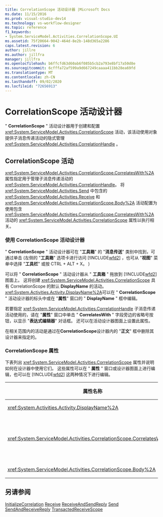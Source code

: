 ```yaml
---
title: CorrelationScope 活动设计器 |Microsoft Docs
ms.date: 11/15/2016
ms.prod: visual-studio-dev14
ms.technology: vs-workflow-designer
ms.topic: reference
f1_keywords:
- System.ServiceModel.Activities.CorrelationScope.UI
ms.assetid: 75f20664-9042-464d-8e2b-148d365a2286
caps.latest.revision: 6
author: jillre
ms.author: jillfra
manager: jillfra
ms.openlocfilehash: b6ffcfd63d60ab6f085b5cb2a793e8bf17a50d8e
ms.sourcegitcommit: 6cfffa72af599a9d667249caaaa411bb28ea69fd
ms.translationtype: MT
ms.contentlocale: zh-CN
ms.lasthandoff: 09/02/2020
ms.locfileid: "72656913"
---
```

# <a name="correlationscope-activity-designer"></a>CorrelationScope 活动设计器
" **CorrelationScope** " 活动设计器用于创建和配置 <xref:System.ServiceModel.Activities.CorrelationScope> 活动，该活动使用对象提供子消息传递活动的隐式管理 <xref:System.ServiceModel.Activities.CorrelationHandle> 。

## <a name="the-correlationscope-activity"></a>CorrelationScope 活动
 <xref:System.ServiceModel.Activities.CorrelationScope.CorrelatesWith%2A> 属性指定用于管理子消息传递活动的 <xref:System.ServiceModel.Activities.CorrelationHandle>。 将 <xref:System.ServiceModel.Activities.Send> 中包含的 <xref:System.ServiceModel.Activities.Receive> 和 <xref:System.ServiceModel.Activities.CorrelationScope.Body%2A> 活动配置为使用包含 <xref:System.ServiceModel.Activities.CorrelationScope.CorrelatesWith%2A> 活动的 <xref:System.ServiceModel.Activities.CorrelationScope> 属性以执行相关。

### <a name="using-the-correlationscope-activity-designer"></a>使用 CorrelationScope 活动设计器
 " **CorrelationScope** " 活动设计器可在 "**工具箱**" 的 "**消息传送**" 类别中找到，可通过单击 (左侧的 "**工具箱**" 选项卡进行访问 [!INCLUDE[wfd2](../includes/wfd2-md.md)] ，也可从 "**视图**" 菜单中选择 "**工具栏**" 或按 CTRL + ALT + X。 ) 

 可以将 " **CorrelationScope** " 活动设计器从 " **工具箱** " 拖放到 [!INCLUDE[wfd2](../includes/wfd2-md.md)] 图面上。 这将创建 <xref:System.ServiceModel.Activities.CorrelationScope> 具有 CorrelationScope 的默认 **DisplayName** 的活动。 <xref:System.Activities.Activity.DisplayName%2A>可以在 " **CorrelationScope** " 活动设计器的标头中或在 "**属性**" 窗口的 " **DisplayName** " 框中编辑。

 若要指定 <xref:System.ServiceModel.Activities.CorrelationHandle> 子消息传递活动使用的，请在 "**属性**" 窗口中单击 " **CorrelatesWith** " 字段旁边的省略号按钮，以显示 "**表达式编辑器**" 对话框。 还可以在活动设计器图面上设置此属性。

 在相关范围内的活动是通过在**CorrelationScope**设计器内的 "**正文**" 框中删除其设计器来指定的。

### <a name="the-correlationscope-properties"></a>CorrelationScope 属性
 下表列出 <xref:System.ServiceModel.Activities.CorrelationScope> 属性并说明如何在设计器中使用它们。 这些属性可以在 " **属性** " 窗口或设计器图面上进行编辑，也可以在 [!INCLUDE[wfd2](../includes/wfd2-md.md)] 这两种情况下进行编辑。

|属性名称|必选|使用情况|
|-------------------|--------------|-----------|
|<xref:System.Activities.Activity.DisplayName%2A>|错误|<xref:System.ServiceModel.Activities.InitializeCorrelation> 活动的可选友好名称。|
|<xref:System.ServiceModel.Activities.CorrelationScope.CorrelatesWith%2A>|错误|指定用于管理子消息传递活动的 <xref:System.ServiceModel.Activities.CorrelationHandle>。 如果未设置此属性，则 <xref:System.ServiceModel.Activities.CorrelationScope> 会自动创建一个隐式 <xref:System.ServiceModel.Activities.CorrelationHandle>。|
|<xref:System.ServiceModel.Activities.CorrelationScope.Body%2A>|错误|指定处于相关范围之内的活动。|

## <a name="see-also"></a>另请参阅
 [InitializeCorrelation](../workflow-designer/initializecorrelation-activity-designer.md) [Receive](../workflow-designer/receive-activity-designer.md) [ReceiveAndSendReply](../workflow-designer/receiveandsendreply-template-designer.md) [Send](../workflow-designer/send-activity-designer.md) [SendAndReceiveReply](../workflow-designer/sendandreceivereply-template-designer.md) [TransactedReceiveScope](../workflow-designer/transactedreceivescope-activity-designer.md)